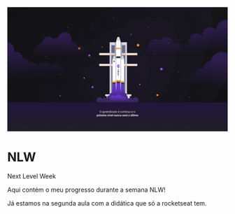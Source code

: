 <img width="auto" src="https://github.com/paulo-mesquita/NLW/blob/master/wallpaper/2%20-%20NLW%20%2302%20-%201920x1080.jpg?raw=true">

# NLW
Next Level Week

Aqui contém o meu progresso durante a semana NLW!

Já estamos na segunda aula com a didática que só a rocketseat tem.
